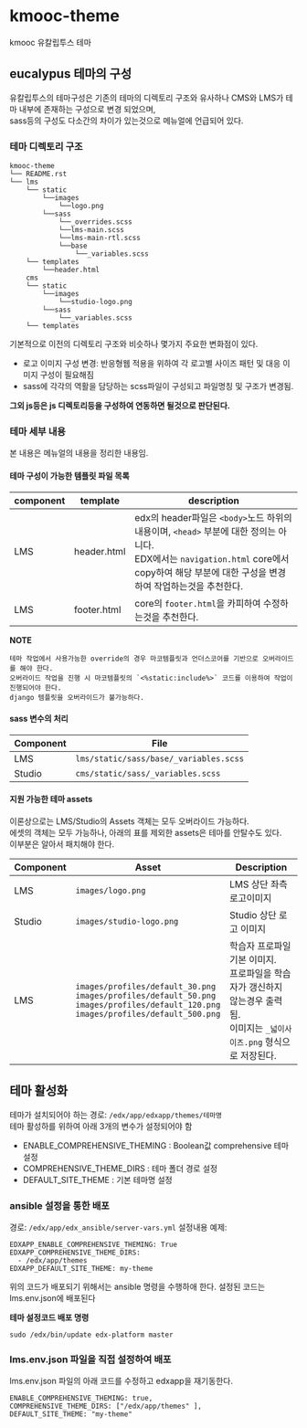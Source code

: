 # kmooc-theme
kmooc 유칼립투스 테마

## eucalypus 테마의 구성
유칼립투스의 테마구성은 기존의 테마의 디렉토리 구조와 유사하나 CMS와 LMS가 테마 내부에 존재하는 구성으로 변경 되었으며,  
sass등의 구성도 다소간의 차이가 있는것으로 메뉴얼에 언급되어 있다.

### 테마 디렉토리 구조
```
kmooc-theme
└── README.rst
└── lms
    └── static
        └──images
            └──logo.png
        └──sass
            └──_overrides.scss
            └──lms-main.scss
            └──lms-main-rtl.scss
            └──base
                └──_variables.scss
    └── templates
        └──header.html 
    cms
    └── static
        └──images
            └──studio-logo.png
        └──sass
            └──_variables.scss
    └── templates
```

기본적으로 이전의 디렉토리 구조와 비슷하나 몇가지 주요한 변화점이 있다.  
- 로고 이미지 구성 변경: 반응형웹 적용을 위하여 각 로고별 사이즈 패턴 및 대응 이미지 구성이 필요해짐
- sass에 각각의 역활을 담당하는 scss파일이 구성되고 파일명칭 및 구조가 변경됨.

**그외 js등은 js 디렉토리등을 구성하여 연동하면 될것으로 판단된다.**

### 테마 세부 내용
본 내용은 메뉴얼의 내용을 정리한 내용임.

#### 테마 구성이 가능한 템플릿 파일 목록
|component|template|description|
|----------|-------|--------|
|LMS|header.html|edx의 header파일은 `<body>`노드 하위의 내용이며, `<head>` 부분에 대한 정의는 아니다.<br>EDX에서는 `navigation.html` core에서 copy하여 해당 부분에 대한 구성을 변경하여 작업하는것을 추천한다.|
|LMS|footer.html|core의 `footer.html`을 카피하여 수정하는것을 추천한다.|

**NOTE**
```
테마 작업에서 사용가능한 override의 경우 마코템플릿과 언더스코어를 기반으로 오버라이드를 해야 한다.  
오버라이드 작업을 진행 시 마코템플릿의 `<%static:include%>` 코드를 이용하여 작업이 진행되어야 한다.  
django 템플릿을 오버라이드가 불가능하다.  
```

#### sass 변수의 처리
|Component|File|
|--------|----------|
|LMS|`lms/static/sass/base/_variables.scss`|
|Studio|`cms/static/sass/_variables.scss`|

#### 지원 가능한 테마 assets
이론상으로는 LMS/Studio의 Assets 객체는 모두 오버라이드 가능하다.  
에셋의 객체는 모두 가능하나, 아래의 표를 제외한 assets은 테마를 안탈수도 있다.  
이부분은 알아서 패치해야 한다.  

|Component	|Asset	|Description|
|----|----|----|
|LMS	|`images/logo.png`|	LMS 상단 좌측 로고이미지|
|Studio	|`images/studio-logo.png`| Studio 상단 로고 이미지|
|LMS	|`images/profiles/default_30.png` <br> `images/profiles/default_50.png` <br> `images/profiles/default_120.png` <br> `images/profiles/default_500.png`	|학습자 프로파일 기본 이미지.<br>프로파일을 학습자가 갱신하지 않는경우 출력됨.<br>이미지는 `_넓이사이즈.png` 형식으로 저장된다.|


## 테마 활성화
테마가 설치되어야 하는 경로: `/edx/app/edxapp/themes/테마명`  
테마 활성하를 위하여 아래 3개의 변수가 설정되어야 함
- ENABLE_COMPREHENSIVE_THEMING : Boolean값 comprehensive 테마 설정
- COMPREHENSIVE_THEME_DIRS : 테마 폴더 경로 설정
- DEFAULT_SITE_THEME : 기본 테마명 설정

### ansible 설정을 통한 배포
경로: `/edx/app/edx_ansible/server-vars.yml`
설정내용 예제:

```
EDXAPP_ENABLE_COMPREHENSIVE_THEMING: True
EDXAPP_COMPREHENSIVE_THEME_DIRS:
  - /edx/app/themes
EDXAPP_DEFAULT_SITE_THEME: my-theme
```

위의 코드가 배포되기 위해서는 ansible 명령을 수행하애 한다.
설정된 코드는 lms.env.json에 배포된다

**테마 설정코드 배포 명령**
```
sudo /edx/bin/update edx-platform master
```

### lms.env.json 파일을 직접 설정하여 배포
lms.env.json 파일의 아래 코드를 수정하고 edxapp을 재기동한다.  
```
ENABLE_COMPREHENSIVE_THEMING: true,
COMPREHENSIVE_THEME_DIRS: ["/edx/app/themes" ],
DEFAULT_SITE_THEME: "my-theme"
```